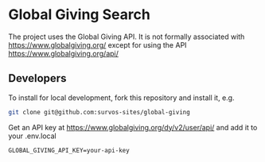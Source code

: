 # Global Giving Search

The project uses the Global Giving API.  It is not formally associated with https://www.globalgiving.org/ except for using the API https://www.globalgiving.org/api/

## Developers

To install for local development, fork this repository and install it, e.g.

```bash
git clone git@github.com:survos-sites/global-giving
```

Get an API key at https://www.globalgiving.org/dy/v2/user/api/ and add it to your .env.local

```
GLOBAL_GIVING_API_KEY=your-api-key
```




